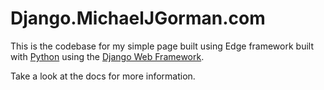 

# Django.MichaelJGorman.com

This is the codebase for my simple page built using Edge framework built with [Python][0] using the [Django Web Framework][1].


Take a look at the docs for more information.

[0]: https://www.python.org/
[1]: https://www.djangoproject.com/
